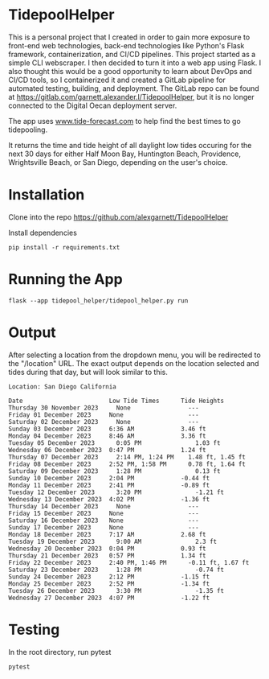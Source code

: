 # TidepoolHelper
This is a personal project that I created in order to gain more exposure to front-end web technologies, back-end 
technologies like Python's Flask framework, containerization, and CI/CD pipelines.
This project started as a simple CLI webscraper. I then decided to turn it into a web app using Flask. I also thought this would be a good
opportunity to learn about DevOps and CI/CD tools, so I containerized it and created a GitLab pipeline for automated 
testing, building, and deployment. The GitLab repo can be found at https://gitlab.com/garnett.alexander.l/TidepoolHelper,
but it is no longer connected to the Digital Oecan deployment server. 

The app uses www.tide-forecast.com to help find the best times to go tidepooling.

It returns the time and tide height of all daylight low tides occuring for the next 30 days for either Half Moon Bay, Huntington Beach, Providence, Wrightsville Beach, or San Diego, depending on the user's choice.

# Installation
Clone into the repo https://github.com/alexgarnett/TidepoolHelper

Install dependencies

```
pip install -r requirements.txt
```

# Running the App
```
flask --app tidepool_helper/tidepool_helper.py run
```

# Output
After selecting a location from the dropdown menu, you will be redirected to the "/location" URL. 
The exact output depends on the location selected and tides during that day, but will look similar to this.
```
Location: San Diego California

Date	                    Low Tide Times	    Tide Heights
Thursday 30 November 2023	  None	              ---
Friday 01 December 2023	    None	              ---
Saturday 02 December 2023	  None	              ---
Sunday 03 December 2023	    6:36 AM	            3.46 ft
Monday 04 December 2023	    8:46 AM	            3.36 ft
Tuesday 05 December 2023	  0:05 PM	            1.03 ft
Wednesday 06 December 2023	0:47 PM	            1.24 ft
Thursday 07 December 2023	  2:14 PM, 1:24 PM	  1.48 ft, 1.45 ft
Friday 08 December 2023	    2:52 PM, 1:58 PM	  0.78 ft, 1.64 ft
Saturday 09 December 2023	  1:28 PM	            0.13 ft
Sunday 10 December 2023	    2:04 PM	            -0.44 ft
Monday 11 December 2023	    2:41 PM	            -0.89 ft
Tuesday 12 December 2023	  3:20 PM	            -1.21 ft
Wednesday 13 December 2023	4:02 PM	            -1.36 ft
Thursday 14 December 2023	  None	              ---
Friday 15 December 2023	    None	              ---
Saturday 16 December 2023  	None	              ---
Sunday 17 December 2023	    None	              ---
Monday 18 December 2023	    7:17 AM	            2.68 ft
Tuesday 19 December 2023	  9:00 AM	            2.3 ft
Wednesday 20 December 2023	0:04 PM	            0.93 ft
Thursday 21 December 2023  	0:57 PM	            1.34 ft
Friday 22 December 2023	    2:40 PM, 1:46 PM	  -0.11 ft, 1.67 ft
Saturday 23 December 2023	  1:28 PM	            -0.74 ft
Sunday 24 December 2023	    2:12 PM	            -1.15 ft
Monday 25 December 2023	    2:52 PM	            -1.34 ft
Tuesday 26 December 2023	  3:30 PM	            -1.35 ft
Wednesday 27 December 2023	4:07 PM	            -1.22 ft

```

# Testing
In the root directory, run pytest
```
pytest
```
